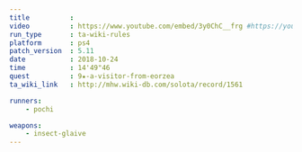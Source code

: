 ```yaml
---
title          :
video          : https://www.youtube.com/embed/3y0ChC__frg #https://youtu.be/3y0ChC__frg
run_type       : ta-wiki-rules
platform       : ps4
patch_version  : 5.11
date           : 2018-10-24
time           : 14'49"46
quest          : 9★-a-visitor-from-eorzea
ta_wiki_link   : http://mhw.wiki-db.com/solota/record/1561

runners:
    - pochi

weapons:
    - insect-glaive
---
```

